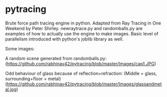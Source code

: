 # pytracing
Brute force path tracing engine in python. Adapted from Ray Tracing in One Weekend by Peter Shirley.
newraytrace.py and randomballs.py are examples of how to actually use the engine to make images.
Basic level of parallelism introduced with python's joblib library as well.

Some images:

A random scene generated from randomballs.py:
(https://github.com/rabhinav42/pytracing/blob/master/Images/cap1.JPG)

Odd behaviour of glass because of reflection+refraction: (Middle = glass, surrounding+floor = metal)
(https://github.com/rabhinav42/pytracing/blob/master/Images/glassandmetal.jpg)
